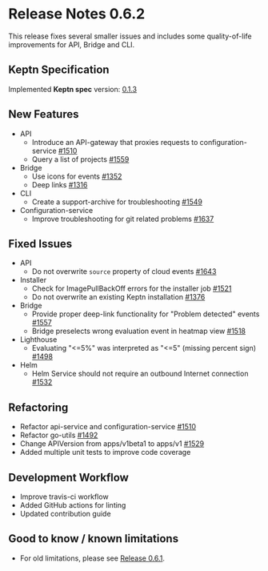 # Release Notes 0.6.2

This release fixes several smaller issues and includes some quality-of-life improvements for API, Bridge and CLI.

## Keptn Specification

Implemented **Keptn spec** version: [0.1.3](https://github.com/keptn/spec/tree/0.1.3)

## New Features

* API
  * Introduce an API-gateway that proxies requests to configuration-service [#1510](https://github.com/keptn/keptn/issues/1510)
  * Query a list of projects [#1559](https://github.com/keptn/keptn/issues/1559)
* Bridge
  * Use icons for events [#1352](https://github.com/keptn/keptn/issues/1352)
  * Deep links [#1316](https://github.com/keptn/keptn/issues/1316)
* CLI
  * Create a support-archive for troubleshooting [#1549](https://github.com/keptn/keptn/issues/1549)
* Configuration-service
  * Improve troubleshooting for git related problems [#1637](https://github.com/keptn/keptn/issues/1637)
 
## Fixed Issues

* API
  * Do not overwrite `source` property of cloud events [#1643](https://github.com/keptn/keptn/issues/1643)
* Installer
  * Check for ImagePullBackOff errors for the installer job [#1521](https://github.com/keptn/keptn/issues/1521)
  * Do not overwrite an existing Keptn installation [#1376](https://github.com/keptn/keptn/issues/1376)
* Bridge
  * Provide proper deep-link functionality for "Problem detected" events [#1557](https://github.com/keptn/keptn/issues/1557)
  * Bridge preselects wrong evaluation event in heatmap view [#1518](https://github.com/keptn/keptn/issues/1518) 
* Lighthouse
  * Evaluating "<=5%" was interpreted as "<=5" (missing percent sign) [#1498](https://github.com/keptn/keptn/issues/1498)
* Helm
  * Helm Service should not require an outbound Internet connection [#1532](https://github.com/keptn/keptn/issues/1532)

## Refactoring

* Refactor api-service and configuration-service [#1510](https://github.com/keptn/keptn/issues/1510)
* Refactor go-utils [#1492](https://github.com/keptn/keptn/issues/1492)
* Change APIVersion from apps/v1beta1 to apps/v1 [#1529](https://github.com/keptn/keptn/issues/1529)
* Added multiple unit tests to improve code coverage

## Development Workflow

* Improve travis-ci workflow
* Added GitHub actions for linting
* Updated contribution guide

## Good to know / known limitations
- For old limitations, please see [Release 0.6.1](https://github.com/keptn/keptn/releases/tag/0.6.1). 
